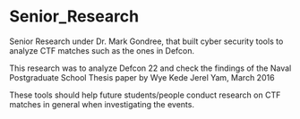 # Senior_Research
Senior Research under Dr. Mark Gondree, that built cyber security tools to analyze CTF matches such as the ones in Defcon.

This research was to analyze Defcon 22 and check the findings of the Naval Postgraduate School Thesis paper by Wye Kede Jerel Yam, March 2016

These tools should help future students/people conduct research on CTF matches in general when investigating the events.
